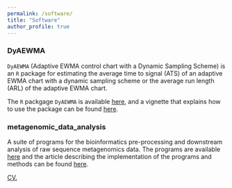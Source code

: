 ```yaml
---
permalink: /software/
title: "Software"
author_profile: true
---
```


### DyAEWMA

`DyAEWMA` (Adaptive EWMA control chart with a Dynamic Sampling Scheme) is an `R` package for estimating the average time to signal (ATS) of an adaptive EWMA chart with a dynamic sampling scheme or the average run length (ARL) of the adaptive EWMA chart.

The `R` packgage `DyAEWMA` is available [here](https://github.com/samuelanyaso/DyAEWMA), and a vignette that explains how to use the package can be found [here](http://samuelanyaso.github.io/files/DyAEWMA_vignette.pdf).

### metagenomic_data_analysis 
A suite of programs for the bioinformatics pre-processing and downstream analysis of raw sequence metagenomics data. The programs are available [here](https://github.com/samuelanyaso/metagenomic_data_analysis) and the article describing the implementation of the programs and methods can be found [here](https://link.springer.com/chapter/10.1007/978-3-030-73351-3_3).

[CV.](http://samuelanyaso.github.io/files/SamuelAnyasoSamuelResumeUF.pdf)


